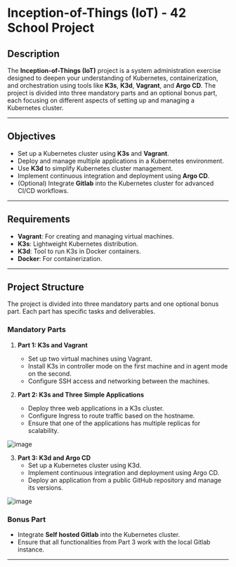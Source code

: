 # Inception-of-Things (IoT) - 42 School Project

## Description

The **Inception-of-Things (IoT)** project is a system administration exercise designed to deepen your understanding of Kubernetes, containerization, and orchestration using tools like **K3s**, **K3d**, **Vagrant**, and **Argo CD**. The project is divided into three mandatory parts and an optional bonus part, each focusing on different aspects of setting up and managing a Kubernetes cluster.

---

## Objectives

- Set up a Kubernetes cluster using **K3s** and **Vagrant**.
- Deploy and manage multiple applications in a Kubernetes environment.
- Use **K3d** to simplify Kubernetes cluster management.
- Implement continuous integration and deployment using **Argo CD**.
- (Optional) Integrate **Gitlab** into the Kubernetes cluster for advanced CI/CD workflows.

---

## Requirements

- **Vagrant**: For creating and managing virtual machines.
- **K3s**: Lightweight Kubernetes distribution.
- **K3d**: Tool to run K3s in Docker containers.
- **Docker**: For containerization.

---

## Project Structure

The project is divided into three mandatory parts and one optional bonus part. Each part has specific tasks and deliverables.

### Mandatory Parts

1. **Part 1: K3s and Vagrant**
   - Set up two virtual machines using Vagrant.
   - Install K3s in controller mode on the first machine and in agent mode on the second.
   - Configure SSH access and networking between the machines.

2. **Part 2: K3s and Three Simple Applications**
   - Deploy three web applications in a K3s cluster.
   - Configure Ingress to route traffic based on the hostname.
   - Ensure that one of the applications has multiple replicas for scalability.
  
  ![image](https://github.com/user-attachments/assets/beb970dc-b013-4ef6-8a48-993ed103dfe9)

3. **Part 3: K3d and Argo CD**
   - Set up a Kubernetes cluster using K3d.
   - Implement continuous integration and deployment using Argo CD.
   - Deploy an application from a public GitHub repository and manage its versions.


  ![image](https://github.com/user-attachments/assets/9b6257d4-f65e-4de7-8582-a0c80db16917)

### Bonus Part

- Integrate **Self hosted Gitlab** into the Kubernetes cluster.
- Ensure that all functionalities from Part 3 work with the local Gitlab instance.

---

